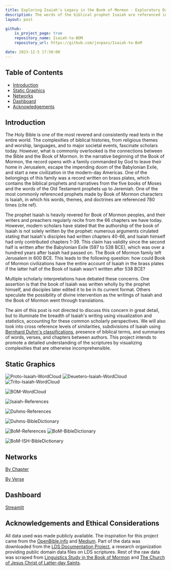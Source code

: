 ```yaml
---
title: Exploring Isaiah's Legacy in the Book of Mormon - Exploratory Data Analysis and Dashboard
description: The words of the biblical prophet Isaiah are referenced in the Book of Mormon over 700 times! My project explores the connections in terminology, themes, and historical contexts. 
layout: post

github:
    is_project_page: true
    repository_name: Isaiah-to-BOM
    repository_url: https://github.com/jxnpass/Isaiah-to-BoM

date: 2023-12-5 17:50:00
---
```


## Table of Contents

- [Introduction](#introduction)
- [Static Graphics](#static-graphics)
- [Networks](#visuals)
- [Dashboard](#dashboard)
- [Acknowledgements](#acknowledgements-and-ethical-considerations)

## Introduction

The Holy Bible is one of the most revered and consistently read texts in the entire world. The complexities of biblical histories, from religious themes and worship, languages, and to major societal events, fascinate scholars today. However, what is commonly overlooked is the connections between the Bible and the Book of Mormon. In the narrative beginning of the Book of Mormon, the record opens with a family commanded by God to leave their home in Jerusalem, escape the impending doom of the Babylonian Exile, and start a new civilization in the modern-day Americas. One of the belongings of this family was a record written on brass plates, which contains the biblical prophets and narratives from the five books of Moses and the words of the Old Testament prophets up to Jeremiah. One of the most commonly referenced prophets made by Book of Mormon characters is Isaiah, in which his words, themes, and doctrines are referenced 780 times (cite ref).

The prophet Isaiah is heavily revered for Book of Mormon peoples, and their writers and preachers regularly recite from the 66 chapters we have today. However, modern scholars have stated that the authorship of the book of Isaiah is not solely written by the prophet: numerous arguments cirulated stating that Isaiah's disciples had written chapters 40-66, and Isaiah himself had only contributed chapters 1-39. This claim has validity since the second half is written after the Babylonian Exile (597 to 538 BCE), which was over a hundred years after Isaiah had passed on. The Book of Mormon family left Jerusalem in 600 BCE. This leads to the following question: how could Book of Mormon civilizations have the entire account of Isaiah in the brass plates if the latter half of the Book of Isaiah wasn't written after 538 BCE? 

Multiple scholarly interpretations have debated these concerns. One assertion is that the book of Isaiah was written wholly by the prophet himself, and disciples later edited it to be in its current format. Others speculate the possibility of divine intervention as the writings of Isaiah and the Book of Mormon went through translations. 

The aim of this post is not directed to discuss this concern in great detail, but to illuminate the breadth of Isaiah's writing using visualization and statistics, accounting for these common scholarly perspectives. We will also look into cross reference levels of similarities, subdivisions of Isaiah using [Bernhard Duhm's classifications](https://en.wikipedia.org/wiki/Book_of_Isaiah), presence of biblical terms, and summaries of words, verses, and chapters between authors. This project intends to promote a detailed understanding of the scriptures by visualizing complexities that are otherwise incomprehensible. 

## Static Graphics

<!-- WordClouds   -->

![Proto-Isaiah-WordCloud](../assets/Isaiah-to-BOM/graphics/wordcloud_Proto.png)
![Deuetero-Isaiah-WordCloud](../assets/Isaiah-to-BOM/graphics/wordcloud_Deutero.png)
![Trito-Isaiah-WordCloud](../assets/Isaiah-to-BOM/graphics/wordcloud_Trito.png)

![BOM-WordCloud](../assets/Isaiah-to-BOM/graphics/wordcloud_BOM.png)

<!-- Isaiah Summary  -->

![Isaiah-References](../assets/Isaiah-to-BOM/graphics/ref_count_ISH.png)

![Duhms-References](../assets/Isaiah-to-BOM/graphics/ref_count_DUHMS.png)

![Duhms-BibleDictionary](../assets/Isaiah-to-BOM/graphics/bd_DUHMS.png)

<!-- Book of Mormon Summary  -->

![BoM-References](../assets/Isaiah-to-BOM/graphics/ref_count_BOM.png)
![BoM-BibleDictionary](../assets/Isaiah-to-BOM/graphics/bd_BOM.png)

<!-- Comparison -->

![BoM-ISH-BibleDictionary](../assets/Isaiah-to-BOM/graphics/bd_comp.png)


## Networks

[By Chapter](/assets/Isaiah-to-BOM/network-visuals/by_chapter.html)

[By Verse](/assets/Isaiah-to-BOM/network-visuals/by_verse.html)

## Dashboard

[Streamlit](https://isaiah-to-bom.streamlit.app/)

## Acknowledgements and Ethical Considerations

All data used was made publicly available. The inspiration for this project came from the [OpenBible.info](http://www.openbible.info/labs/cross-references/) and [Medium](https://medium.com/swlh/analyzing-references-in-bibles-verses-using-complex-networks-with-pandas-and-gephi-8a4edc52e7ab). Part of the data was downloaded from the [LDS Documentation Project](https://scriptures.nephi.org/), a research organization providing public domain data files on LDS scriptures. Rest of the raw data was scraped from [Linguistics Study in the Book of Mormon](http://www.creationismonline.com/Mormons/Mormons.html) and [The Church of Jesus Christ of Latter-day Saints](https://www.churchofjesuschrist.org/).